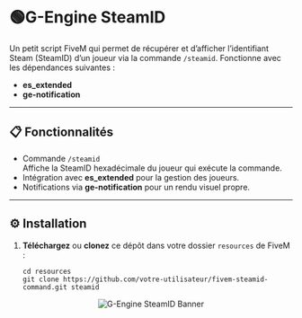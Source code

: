 # 🟢G-Engine SteamID

Un petit script FiveM qui permet de récupérer et d’afficher l’identifiant Steam (SteamID) d’un joueur via la commande `/steamid`. Fonctionne avec les dépendances suivantes :

- **es_extended**  
- **ge-notification**

---

## 📋 Fonctionnalités

- Commande `/steamid`  
  Affiche la SteamID hexadécimale du joueur qui exécute la commande.
- Intégration avec **es_extended** pour la gestion des joueurs.
- Notifications via **ge-notification** pour un rendu visuel propre.

---

## ⚙️ Installation

1. **Téléchargez** ou **clonez** ce dépôt dans votre dossier `resources` de FiveM :
   ```shell
   cd resources
   git clone https://github.com/votre-utilisateur/fivem-steamid-command.git steamid

<p align="center"> <img src="https://i.postimg.cc/2jwxpPN7/g-engine.png" alt="G-Engine SteamID Banner" /> </p>
